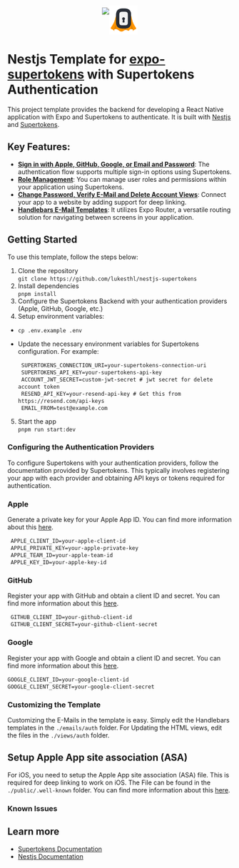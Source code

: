 <p align="center" style="display:flex; justify-content:center; align-items:center">
      <img src="https://nestjs.com/img/logo-small.svg" height="56"><img src="./docs/supertokens-logo.png" height="64">
</p>

# Nestjs Template for [expo-supertokens](https://github.com/lukesthl/expo-supertokens) with Supertokens Authentication

This project template provides the backend for developing a React Native application with Expo and Supertokens to authenticate. It is built with [Nestjs](https://nestjs.com/) and [Supertokens](https://supertokens.io/).

## Key Features:

- [**Sign in with Apple, GitHub, Google, or Email and Password**](https://supertokens.com/docs/thirdpartyemailpassword/introduction): The authentication flow supports multiple sign-in options using Supertokens.
- [**Role Management**](https://supertokens.com/docs/thirdpartyemailpassword/introduction): You can manage user roles and permissions within your application using Supertokens.
- [**Change Password, Verify E-Mail and Delete Account Views**](https://docs.expo.dev/guides/deep-linking/): Connect your app to a website by adding support for deep linking.
- [**Handlebars E-Mail Templates**](https://docs.expo.dev/routing/introduction/): It utilizes Expo Router, a versatile routing solution for navigating between screens in your application.

## Getting Started

To use this template, follow the steps below:

1. Clone the repository  
   `git clone https://github.com/lukesthl/nestjs-supertokens`
2. Install dependencies  
   `pnpm install`
3. Configure the Supertokens Backend with your authentication providers (Apple, GitHub, Google, etc.)
4. Setup environment variables:

- `cp .env.example .env`
- Update the necessary environment variables for Supertokens configuration. For example:

  ```
   SUPERTOKENS_CONNECTION_URI=your-supertokens-connection-uri
   SUPERTOKENS_API_KEY=your-supertokens-api-key
   ACCOUNT_JWT_SECRET=custom-jwt-secret # jwt secret for delete account token
   RESEND_API_KEY=your-resend-api-key # Get this from https://resend.com/api-keys
   EMAIL_FROM=test@example.com
  ```

5. Start the app  
   `pnpm run start:dev`

### Configuring the Authentication Providers

To configure Supertokens with your authentication providers, follow the documentation provided by Supertokens. This typically involves registering your app with each provider and obtaining API keys or tokens required for authentication.

### Apple

Generate a private key for your Apple App ID. You can find more information about this [here](https://developer.apple.com/help/account/configure-app-capabilities/configure-sign-in-with-apple-for-the-web/).

```
 APPLE_CLIENT_ID=your-apple-client-id
 APPLE_PRIVATE_KEY=your-apple-private-key
 APPLE_TEAM_ID=your-apple-team-id
 APPLE_KEY_ID=your-apple-key-id
```

### GitHub

Register your app with GitHub and obtain a client ID and secret. You can find more information about this [here](https://docs.github.com/en/developers/apps/creating-an-oauth-app).

```
 GITHUB_CLIENT_ID=your-github-client-id
 GITHUB_CLIENT_SECRET=your-github-client-secret
```

### Google

Register your app with Google and obtain a client ID and secret. You can find more information about this [here](https://developers.google.com/identity/protocols/oauth2).

```
GOOGLE_CLIENT_ID=your-google-client-id
GOOGLE_CLIENT_SECRET=your-google-client-secret
```

### Customizing the Template

Customizing the E-Mails in the template is easy. Simply edit the Handlebars templates in the `./emails/auth` folder. For Updating the HTML views, edit the files in the `./views/auth` folder.

## Setup Apple App site association (ASA)

For iOS, you need to setup the Apple App site association (ASA) file. This is required for deep linking to work on iOS. The File can be found in the `./public/.well-known` folder. You can find more information about this [here](https://docs.expo.dev/guides/deep-linking/).

### Known Issues

## Learn more

- [Supertokens Documentation](https://supertokens.io/docs/)
- [Nestjs Documentation](https://docs.nestjs.com/)
